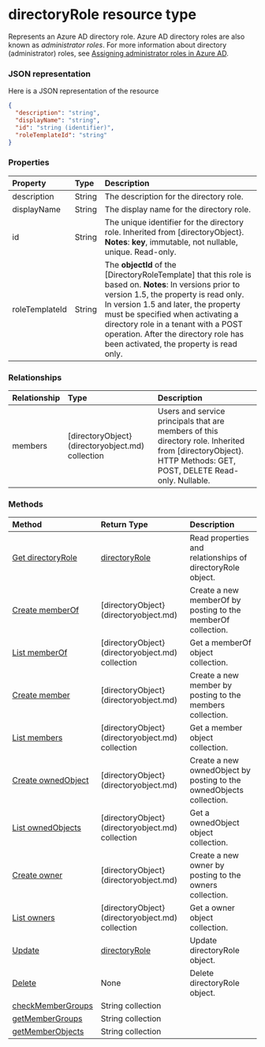 # directoryRole resource type

Represents an Azure AD directory role. Azure AD directory roles are also known as *administrator roles*. For more information about directory (administrator) roles, see [Assigning administrator roles in Azure AD](http://azure.microsoft.com/documentation/articles/active-directory-assign-admin-roles/).


### JSON representation

Here is a JSON representation of the resource

<!-- {
  "blockType": "resource",
  "optionalProperties": [
    "memberOf",
    "members",
    "ownedObjects",
    "owners"
  ],
  "@odata.type": "microsoft.graph.directoryrole"
}-->

```json
{
  "description": "string",
  "displayName": "string",
  "id": "string (identifier)",
  "roleTemplateId": "string"
}

```
### Properties
| Property	   | Type	|Description|
|:---------------|:--------|:----------|
|description|String|The description for the directory role.|
|displayName|String|The display name for the directory role. |
|id|String|The unique identifier for the directory role. Inherited from [directoryObject}.                            **Notes**: **key**, immutable, not nullable, unique.             Read-only.|
|roleTemplateId|String|                The **objectId** of the [DirectoryRoleTemplate] that this role is based on.                                        **Notes**: In versions prior to version 1.5, the property is read only. In version 1.5 and later, the property must be specified when activating a directory role in a tenant with a POST operation. After the directory role has been activated, the property is read only.            |

### Relationships
| Relationship | Type	|Description|
|:---------------|:--------|:----------|
|members|[directoryObject}(directoryobject.md) collection|Users and service principals that are members of this directory role. Inherited from [directoryObject}.            HTTP Methods: GET, POST, DELETE Read-only. Nullable.|

### Methods

| Method		   | Return Type	|Description|
|:---------------|:--------|:----------|
|[Get directoryRole](../api/directoryrole_get.md) | [directoryRole](directoryrole.md) |Read properties and relationships of directoryRole object.|
|[Create memberOf](../api/directoryrole_post_memberof.md) |[directoryObject}(directoryobject.md)| Create a new memberOf by posting to the memberOf collection.|
|[List memberOf](../api/directoryrole_list_memberof.md) |[directoryObject}(directoryobject.md) collection| Get a memberOf object collection.|
|[Create member](../api/directoryrole_post_members.md) |[directoryObject}(directoryobject.md)| Create a new member by posting to the members collection.|
|[List members](../api/directoryrole_list_members.md) |[directoryObject}(directoryobject.md) collection| Get a member object collection.|
|[Create ownedObject](../api/directoryrole_post_ownedobjects.md) |[directoryObject}(directoryobject.md)| Create a new ownedObject by posting to the ownedObjects collection.|
|[List ownedObjects](../api/directoryrole_list_ownedobjects.md) |[directoryObject}(directoryobject.md) collection| Get a ownedObject object collection.|
|[Create owner](../api/directoryrole_post_owners.md) |[directoryObject}(directoryobject.md)| Create a new owner by posting to the owners collection.|
|[List owners](../api/directoryrole_list_owners.md) |[directoryObject}(directoryobject.md) collection| Get a owner object collection.|
|[Update](../api/directoryrole_update.md) | [directoryRole](directoryrole.md)	|Update directoryRole object. |
|[Delete](../api/directoryrole_delete.md) | None |Delete directoryRole object. |
|[checkMemberGroups](../api/directoryrole_checkmembergroups.md)|String collection||
|[getMemberGroups](../api/directoryrole_getmembergroups.md)|String collection||
|[getMemberObjects](../api/directoryrole_getmemberobjects.md)|String collection||

<!-- uuid: 8fcb5dbc-d5aa-4681-8e31-b001d5168d79
2015-10-25 14:57:30 UTC -->
<!-- {
  "type": "#page.annotation",
  "description": "directoryRole resource",
  "keywords": "",
  "section": "documentation",
  "tocPath": ""
}-->